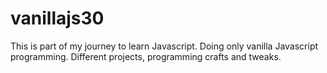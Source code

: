 # vanillajs30

This is part of my journey to learn Javascript.
Doing only vanilla Javascript programming.
Different projects, programming crafts and tweaks.
